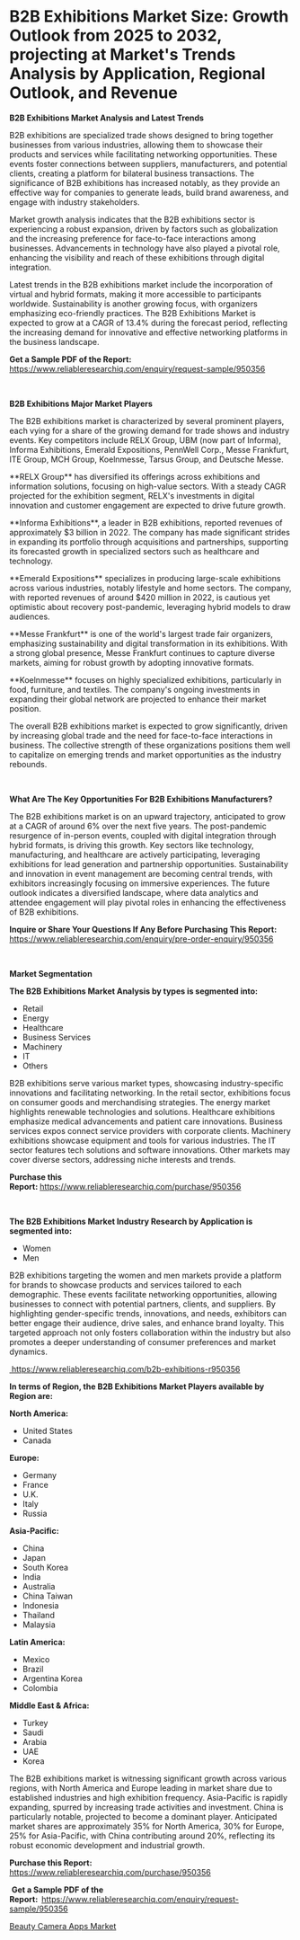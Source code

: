 <p><h1>B2B Exhibitions Market Size: Growth Outlook from 2025 to 2032, projecting at Market's Trends Analysis by Application, Regional Outlook, and Revenue</h1></p><p><strong>B2B Exhibitions Market Analysis and Latest Trends</strong></p>
<p><p>B2B exhibitions are specialized trade shows designed to bring together businesses from various industries, allowing them to showcase their products and services while facilitating networking opportunities. These events foster connections between suppliers, manufacturers, and potential clients, creating a platform for bilateral business transactions. The significance of B2B exhibitions has increased notably, as they provide an effective way for companies to generate leads, build brand awareness, and engage with industry stakeholders.</p><p>Market growth analysis indicates that the B2B exhibitions sector is experiencing a robust expansion, driven by factors such as globalization and the increasing preference for face-to-face interactions among businesses. Advancements in technology have also played a pivotal role, enhancing the visibility and reach of these exhibitions through digital integration. </p><p>Latest trends in the B2B exhibitions market include the incorporation of virtual and hybrid formats, making it more accessible to participants worldwide. Sustainability is another growing focus, with organizers emphasizing eco-friendly practices. The B2B Exhibitions Market is expected to grow at a CAGR of 13.4% during the forecast period, reflecting the increasing demand for innovative and effective networking platforms in the business landscape.</p></p>
<p><strong>Get a Sample PDF of the Report:&nbsp;</strong> <a href="https://www.reliableresearchiq.com/enquiry/request-sample/950356?utm_campaign=2738&utm_medium=2&utm_source=Github&utm_content=ia&utm_term=07032025&utm_id=b2b-exhibitions">https://www.reliableresearchiq.com/enquiry/request-sample/950356</a></p>
<p>&nbsp;</p>
<p><strong>B2B Exhibitions Major Market Players</strong></p>
<p><p>The B2B exhibitions market is characterized by several prominent players, each vying for a share of the growing demand for trade shows and industry events. Key competitors include RELX Group, UBM (now part of Informa), Informa Exhibitions, Emerald Expositions, PennWell Corp., Messe Frankfurt, ITE Group, MCH Group, Koelnmesse, Tarsus Group, and Deutsche Messe.</p><p>**RELX Group** has diversified its offerings across exhibitions and information solutions, focusing on high-value sectors. With a steady CAGR projected for the exhibition segment, RELX's investments in digital innovation and customer engagement are expected to drive future growth.</p><p>**Informa Exhibitions**, a leader in B2B exhibitions, reported revenues of approximately $3 billion in 2022. The company has made significant strides in expanding its portfolio through acquisitions and partnerships, supporting its forecasted growth in specialized sectors such as healthcare and technology.</p><p>**Emerald Expositions** specializes in producing large-scale exhibitions across various industries, notably lifestyle and home sectors. The company, with reported revenues of around $420 million in 2022, is cautious yet optimistic about recovery post-pandemic, leveraging hybrid models to draw audiences.</p><p>**Messe Frankfurt** is one of the world's largest trade fair organizers, emphasizing sustainability and digital transformation in its exhibitions. With a strong global presence, Messe Frankfurt continues to capture diverse markets, aiming for robust growth by adopting innovative formats.</p><p>**Koelnmesse** focuses on highly specialized exhibitions, particularly in food, furniture, and textiles. The company's ongoing investments in expanding their global network are projected to enhance their market position.</p><p>The overall B2B exhibitions market is expected to grow significantly, driven by increasing global trade and the need for face-to-face interactions in business. The collective strength of these organizations positions them well to capitalize on emerging trends and market opportunities as the industry rebounds.</p></p>
<p>&nbsp;</p>
<p><strong>What Are The Key Opportunities For B2B Exhibitions Manufacturers?</strong></p>
<p><p>The B2B exhibitions market is on an upward trajectory, anticipated to grow at a CAGR of around 6% over the next five years. The post-pandemic resurgence of in-person events, coupled with digital integration through hybrid formats, is driving this growth. Key sectors like technology, manufacturing, and healthcare are actively participating, leveraging exhibitions for lead generation and partnership opportunities. Sustainability and innovation in event management are becoming central trends, with exhibitors increasingly focusing on immersive experiences. The future outlook indicates a diversified landscape, where data analytics and attendee engagement will play pivotal roles in enhancing the effectiveness of B2B exhibitions.</p></p>
<p><strong>Inquire or Share Your Questions If Any Before Purchasing This Report:</strong> <a href="https://www.reliableresearchiq.com/enquiry/pre-order-enquiry/950356?utm_campaign=2738&utm_medium=2&utm_source=Github&utm_content=ia&utm_term=07032025&utm_id=b2b-exhibitions">https://www.reliableresearchiq.com/enquiry/pre-order-enquiry/950356</a></p>
<p>&nbsp;</p>
<p><strong>Market Segmentation</strong></p>
<p><strong>The B2B Exhibitions Market Analysis by types is segmented into:</strong></p>
<p><ul><li>Retail</li><li>Energy</li><li>Healthcare</li><li>Business Services</li><li>Machinery</li><li>IT</li><li>Others</li></ul></p>
<p><p>B2B exhibitions serve various market types, showcasing industry-specific innovations and facilitating networking. In the retail sector, exhibitions focus on consumer goods and merchandising strategies. The energy market highlights renewable technologies and solutions. Healthcare exhibitions emphasize medical advancements and patient care innovations. Business services expos connect service providers with corporate clients. Machinery exhibitions showcase equipment and tools for various industries. The IT sector features tech solutions and software innovations. Other markets may cover diverse sectors, addressing niche interests and trends.</p></p>
<p><strong>Purchase this Report:&nbsp;</strong><a href="https://www.reliableresearchiq.com/purchase/950356?utm_campaign=2738&utm_medium=2&utm_source=Github&utm_content=ia&utm_term=07032025&utm_id=b2b-exhibitions">https://www.reliableresearchiq.com/purchase/950356</a></p>
<p>&nbsp;</p>
<p><strong>The B2B Exhibitions Market Industry Research by Application is segmented into:</strong></p>
<p><ul><li>Women</li><li>Men</li></ul></p>
<p><p>B2B exhibitions targeting the women and men markets provide a platform for brands to showcase products and services tailored to each demographic. These events facilitate networking opportunities, allowing businesses to connect with potential partners, clients, and suppliers. By highlighting gender-specific trends, innovations, and needs, exhibitors can better engage their audience, drive sales, and enhance brand loyalty. This targeted approach not only fosters collaboration within the industry but also promotes a deeper understanding of consumer preferences and market dynamics.</p></p>
<p><a href="https://www.reliableresearchiq.com/b2b-exhibitions-r950356?utm_campaign=2738&utm_medium=2&utm_source=Github&utm_content=ia&utm_term=07032025&utm_id=b2b-exhibitions">&nbsp;https://www.reliableresearchiq.com/b2b-exhibitions-r950356</a></p>
<p><strong>In terms of Region, the B2B Exhibitions Market Players available by Region are:</strong></p>
<p>
    <p> <strong> North America: </strong>
        <ul>
            <li>United States</li>
            <li>Canada</li>
        </ul>
        </p> 
    <p> <strong> Europe: </strong>
        <ul>
            <li>Germany</li>
            <li>France</li>
            <li>U.K.</li>
            <li>Italy</li>
            <li>Russia</li>
        </ul>
        </p> 
    <p> <strong> Asia-Pacific: </strong>
        <ul>
            <li>China</li>
            <li>Japan</li>
            <li>South Korea</li>
            <li>India</li>
            <li>Australia</li>
            <li>China Taiwan</li>
            <li>Indonesia</li>
            <li>Thailand</li>
            <li>Malaysia</li>
        </ul>
        </p> 
    <p> <strong> Latin America: </strong>
        <ul>
            <li>Mexico</li>
            <li>Brazil</li>
            <li>Argentina Korea</li>
            <li>Colombia</li>
        </ul>
        </p> 
    <p> <strong> Middle East & Africa: </strong>
        <ul>
            <li>Turkey</li>
            <li>Saudi</li>
            <li>Arabia</li>
            <li>UAE</li>
            <li>Korea</li>
        </ul>
    </p>
    </p>
<p><p>The B2B exhibitions market is witnessing significant growth across various regions, with North America and Europe leading in market share due to established industries and high exhibition frequency. Asia-Pacific is rapidly expanding, spurred by increasing trade activities and investment. China is particularly notable, projected to become a dominant player. Anticipated market shares are approximately 35% for North America, 30% for Europe, 25% for Asia-Pacific, with China contributing around 20%, reflecting its robust economic development and industrial growth.</p></p>
<p><strong>Purchase this Report: </strong><a href="https://www.reliableresearchiq.com/purchase/950356?utm_campaign=2738&utm_medium=2&utm_source=Github&utm_content=ia&utm_term=07032025&utm_id=b2b-exhibitions">https://www.reliableresearchiq.com/purchase/950356</a></p>
<p>&nbsp;<strong>Get a Sample PDF of the Report:&nbsp;&nbsp;</strong><a href="https://www.reliableresearchiq.com/enquiry/request-sample/950356?utm_campaign=2738&utm_medium=2&utm_source=Github&utm_content=ia&utm_term=07032025&utm_id=b2b-exhibitions">https://www.reliableresearchiq.com/enquiry/request-sample/950356</a></p>
<p><strong></strong></p>
<p><p><a href="https://github.com/akaalahk/Market-Research-Report-List-1/blob/main/beauty-camera-apps-market.md?utm_campaign=2738&utm_medium=2&utm_source=Github&utm_content=ia&utm_term=07032025&utm_id=b2b-exhibitions">Beauty Camera Apps Market</a></p></p>